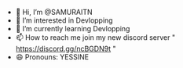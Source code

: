 - 👋 Hi, I’m @SAMURAITN
- 👀 I’m interested in Devlopping
- 🌱 I’m currently learning Devlopping
- 📫 How to reach me join my new discord server " https://discord.gg/ncBGDN9t "
- 😄 Pronouns: YESSINE

<!---
SAMURAITN/SAMURAITN is a ✨ special ✨ repository because its `README.md` (this file) appears on your GitHub profile.
You can click the Preview link to take a look at your changes.
--->

